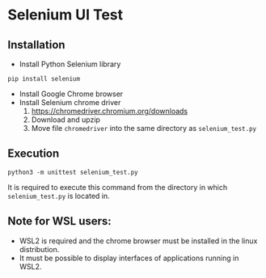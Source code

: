 # Selenium UI Test

## Installation
- Install Python Selenium library
```
pip install selenium
```
- Install Google Chrome browser
- Install Selenium chrome driver
    1. https://chromedriver.chromium.org/downloads
    2. Download and upzip
    3. Move file `chromedriver` into the same directory as `selenium_test.py`

## Execution
```
python3 -m unittest selenium_test.py
```
It is required to execute this command from the directory in which `selenium_test.py` is located in.

## Note for WSL users:
- WSL2 is required and the chrome browser must be installed in the linux distribution.
- It must be possible to display interfaces of applications running in WSL2.
